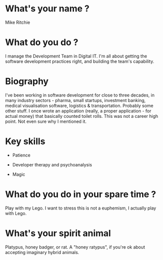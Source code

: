 # What's your name ?

Mike Ritchie

# What do you do ?

I manage the Development Team in Digital IT.  I'm all about getting
the software development practices right, and building the team's
capability.

# Biography

I've been working in software development for close to three decades,
in many industry sectors - pharma, small startups, investment banking,
medical visualisation software, logistics & transportation. Probably
some other stuff.  I once wrote an application (really, a proper
application - for actual money) that basically counted toilet rolls.
This was not a career high point.  Not even sure why I mentioned it.

# Key skills

- Patience

- Developer therapy and psychoanalysis

- Magic

# What do you do in your spare time ?

Play with my Lego.  I want to stress this is not a euphemism, I
actually play with Lego.

# What's your spirit animal

Platypus, honey badger, or rat.  A "honey ratypus", if you're ok about
accepting imaginary hybrid animals.
